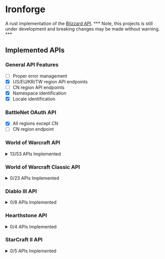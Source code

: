 # Ironforge
A rust implementation of the [Blizzard API](https://develop.battle.net/documentation).
*** Note, this projects is still under development and breaking changes may be made without warning. ***

## Implemented APIs
### General API Features
- [ ] Proper error management
- [X] US/EU/KR/TW region API endpoints
- [ ] CN region API endpoints
- [X] Namespace identification
- [X] Locale identification
### BattleNet OAuth API
- [X] All regions except CN
- [ ] CN region endpoint
### World of Warcraft API
<details>
<summary>13/53 APIs Implemented</summary>
Game Data API:

- [X] Achivements
- [X] Auction House
- [X] Azerite Essence
- [X] Connected Realm
- [X] Covenant
- [X] Creature
- [X] Guild Crest
- [X] Heirloom
- [ ] Item
- [ ] Journal
- [ ] Media Search
- [ ] Modified Crafting
- [X] Mount
- [ ] Mythic Keystone Affix
- [ ] Mythic Keystone Dungeon
- [ ] Mythic Keystone Leaderboard
- [ ] Mythic Raid Leaderboard
- [ ] Pet
- [ ] Playable Class
- [ ] Playable Race
- [ ] Playable Specialization
- [ ] Power Type
- [ ] Profession
- [ ] PvP Season
- [ ] PvP Tier
- [ ] Quest
- [X] Realm
- [X] Region
- [ ] Reputations
- [ ] Spell
- [ ] Talent
- [ ] Tech Talent
- [X] Title
- [X] Toy
- [X] Wow Token

Profile Data API:
- [ ] Account Profile
- [ ] Character Achievements
- [ ] Character Appearance
- [ ] Character Collections
- [ ] Character Encounters
- [ ] Character Equipment
- [ ] Character Hunter Pets
- [ ] Character Media
- [ ] Character Mythic Keystone Profile
- [ ] Character Professions
- [ ] Character Profile
- [ ] Character PvP
- [ ] Character Quests
- [ ] Character Reputations
- [ ] Character Soulbinds
- [ ] Character Specializations
- [ ] Character Statistics
- [ ] Character titles
- [ ] Guild
</details>

### World of Warcraft Classic API
<details>
<summary>0/23 APIs Implemented</summary>
Game Data API:
  
- [ ] Auction House
- [ ] Connected Realm
- [ ] Creature
- [ ] Guild Crest
- [ ] Item
- [ ] Media Search
- [ ] Playable Class
- [ ] Playable Race
- [ ] Power Type
- [ ] PvP Season
- [ ] Realm
- [ ] Region
- [ ] Wow Token
      
Profile Data API:
- [ ] Account Profile
- [ ] Character Achievements
- [ ] Character Appearance
- [ ] Character Equipment
- [ ] Character Hunter Pets
- [ ] Character Media
- [ ] Character Profile
- [ ] Character PvP
- [ ] Character Specializations
- [ ] Character Statistics
- [ ] Guild
</details>

### Diablo III API
<details>
<summary>0/8 APIs Implemented</summary>
</details>

### Hearthstone API
<details>
<summary>0/4 APIs Implemented</summary>
</details>

### StarCraft II API
<details>
<summary>0/5 APIs Implemented</summary>
</details>
